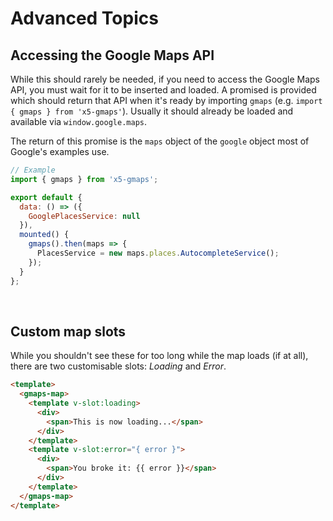 # Advanced Topics

## Accessing the Google Maps API

While this should rarely be needed, if you need to access the Google Maps API, you must wait for it to be inserted and loaded. A promised is provided which should return that API when it's ready by importing `gmaps` (e.g. `import { gmaps } from 'x5-gmaps'`). Usually it should already be loaded and available via `window.google.maps`.

The return of this promise is the `maps` object of the `google` object most of Google's examples use.

```js
// Example
import { gmaps } from 'x5-gmaps';

export default {
  data: () => ({
    GooglePlacesService: null
  }),
  mounted() {
    gmaps().then(maps => {
      PlacesService = new maps.places.AutocompleteService();
    });
  }
};
```

<br/>

## Custom map slots

While you shouldn't see these for too long while the map loads (if at all), there are two customisable slots: _Loading_ and _Error_.

```html
<template>
  <gmaps-map>
    <template v-slot:loading>
      <div>
        <span>This is now loading...</span>
      </div>
    </template>
    <template v-slot:error="{ error }">
      <div>
        <span>You broke it: {{ error }}</span>
      </div>
    </template>
  </gmaps-map>
</template>
```
